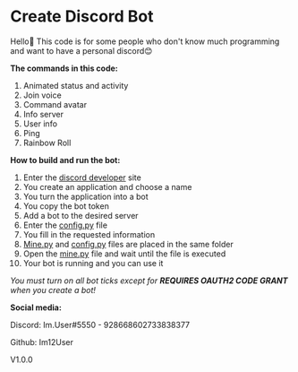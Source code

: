 # Create Discord Bot

Hello👋
This code is for some people who don't know much programming and want to have a personal discord😊

**The commands in this code:**
1. Animated status and activity
2. Join voice
3. Command avatar
4. Info server
5. User info
6. Ping
7. Rainbow Roll

**How to build and run the bot:**
1. Enter the [discord developer](https://discord.com/developers/applications) site
2. You create an application and choose a name
3. You turn the application into a bot
4. You copy the bot token
5. Add a bot to the desired server
6. Enter the [config.py](https://github.com/Im12User/Create-Discord-Bot/blob/main/config.py) file
7. You fill in the requested information
8. [Mine.py](https://github.com/Im12User/Create-Discord-Bot/blob/main/mine.py) and [config.py](https://github.com/Im12User/Create-Discord-Bot/blob/main/config.py) files are placed in the same folder
9. Open the [mine.py](https://github.com/Im12User/Create-Discord-Bot/blob/main/mine.py) file and wait until the file is executed
10. Your bot is running and you can use it

_You must turn on all bot ticks except for **REQUIRES OAUTH2 CODE GRANT** when you create a bot!_

**Social media:**

Discord: Im.User#5550 - 928668602733838377

Github: Im12User


V1.0.0
